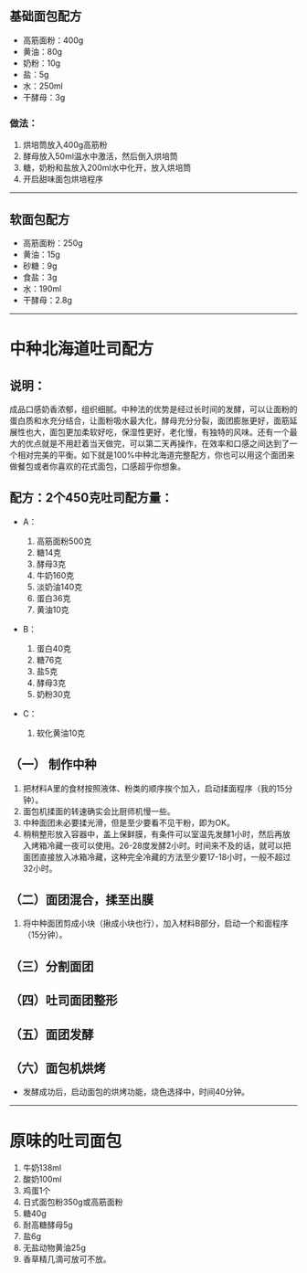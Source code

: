 ## **基础面包配方**
- 高筋面粉：400g
- 黄油：80g
- 奶粉：10g
- 盐：5g
- 水：250ml
- 干酵母：3g
  
### 做法：
1. 烘培筒放入400g高筋粉
2. 酵母放入50ml温水中激活，然后倒入烘培筒
3. 糖，奶粉和盐放入200ml水中化开，放入烘培筒
4. 开启甜味面包烘培程序 
------------------------

## **软面包配方**

- 高筋面粉：250g
- 黄油：15g
- 砂糖：9g
- 食盐：3g
- 水：190ml
- 干酵母：2.8g

------------------
# 中种北海道吐司配方
## 说明：
成品口感奶香浓郁，组织细腻。中种法的优势是经过长时间的发酵，可以让面粉的蛋白质和水充分结合，让面粉吸水最大化，酵母充分分裂，面团膨胀更好，面筋延展性也大，面包更加柔软好吃，保湿性更好，老化慢，有独特的风味。还有一个最大的优点就是不用赶着当天做完，可以第二天再操作，在效率和口感之间达到了一个相对完美的平衡。如下就是100%中种北海道完整配方，你也可以用这个面团来做餐包或者你喜欢的花式面包，口感超乎你想象。

## 配方：2个450克吐司配方量：

- A：
  1. 高筋面粉500克
  2. 糖14克
  3. 酵母3克
  4. 牛奶160克
  5. 淡奶油140克
  6. 蛋白36克
  7. 黄油10克

- B：
    1. 蛋白40克
    2. 糖76克
    3. 盐5克
    4. 酵母3克
    5. 奶粉30克

- C：
    1. 软化黄油10克

## （一） 制作中种
1. 把材料A里的食材按照液体、粉类的顺序挨个加入，启动揉面程序（我的15分钟）。
2. 面包机揉面的转速确实会比厨师机慢一些。
3. 中种面团未必要揉光滑，但是至少要看不见干粉，即为OK。
4. 稍稍整形放入容器中，盖上保鲜膜，有条件可以室温先发酵1小时，然后再放入烤箱冷藏一夜可以使用。26-28度发酵2小时。时间来不及的话，就可以把面团直接放入冰箱冷藏，这种完全冷藏的方法至少要17-18小时，一般不超过32小时。

## （二）面团混合，揉至出膜
1. 将中种面团剪成小块（揪成小块也行），加入材料B部分，启动一个和面程序（15分钟）。

## （三）分割面团

## （四）吐司面团整形

## （五）面团发酵

## （六）面包机烘烤
- 发酵成功后，启动面包的烘烤功能，烧色选择中，时间40分钟。
-----------------------------
# 原味的吐司面包

1. 牛奶138ml
2. 酸奶100ml
3. 鸡蛋1个
4. 日式面包粉350g或高筋面粉
5. 糖40g
6. 耐高糖酵母5g
7. 盐6g
8. 无盐动物黄油25g
9. 香草精几滴可放可不放。
